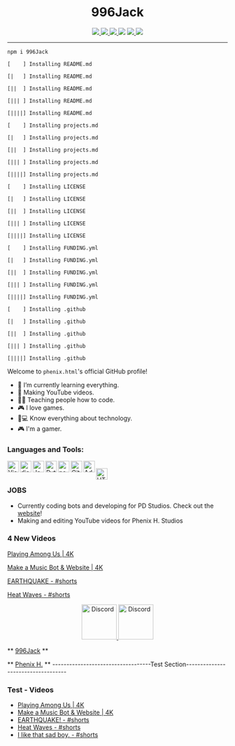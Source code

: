 <h1 align="center">996Jack</h1>
<p align="center">
    <a href="LICENSE">
        <img src="https://img.shields.io/github/license/GHPhenixH/GHPhenixH?label=License">
    </a>
    <a href="https://github.com/GHPhenixH/GHPhenixH/releases/latest">
        <img src="https://img.shields.io/github/v/release/GHPhenixH/GHPhenixH?label=Latest%20Version">
    </a>
    <a href="https://github.com/GHPhenixH/GHPhenixH/commit/main">
        <img src="https://img.shields.io/github/last-commit/GHPhenixH/GHPhenixH?label=Last%20Update">
    </a>
    <img src="https://img.shields.io/github/languages/code-size/GHPhenixH/GHPhenixH?label=Size">
    <a href="https://github.com/GHPhenixH/GHPhenixH/issues">
        <img src="https://img.shields.io/github/issues/GHPhenixH/GHPhenixH?label=Issues">
    </a>
    <a href="https://github.com/996Jack/">
        <img src="https://komarev.com/ghpvc/?username=996Jack&color=red" />
    </a> 
</p>

---

`npm i 996Jack`

`[    ] Installing README.md`

`[|   ] Installing README.md`

`[||  ] Installing README.md`

`[||| ] Installing README.md`

`[||||] Installing README.md`

`[    ] Installing projects.md`

`[|   ] Installing projects.md`

`[||  ] Installing projects.md`

`[||| ] Installing projects.md`

`[||||] Installing projects.md`

`[    ] Installing LICENSE`

`[|   ] Installing LICENSE`

`[||  ] Installing LICENSE`

`[||| ] Installing LICENSE`

`[||||] Installing LICENSE`

`[    ] Installing FUNDING.yml`

`[|   ] Installing FUNDING.yml`

`[||  ] Installing FUNDING.yml`

`[||| ] Installing FUNDING.yml`

`[||||] Installing FUNDING.yml`

`[    ] Installing .github`

`[|   ] Installing .github`

`[||  ] Installing .github`

`[||| ] Installing .github`

`[||||] Installing .github`






Welcome to `phenix.html`'s official GitHub profile!

- 🌱 I’m currently learning everything.
- 💎 Making YouTube videos.
- 👩‍💻 Teaching people how to code.
- 🎮 I love games.
- 📱💻 Know everything about technology.
- 🎮 I'm a gamer.

### Languages and Tools:

<img align="left" alt="Visual Studio Code" width="26px" src="https://i.imgur.com/LwSdAlE.png" />
<img align="left" alt="discord.js" width="26px" src="https://i.imgur.com/SI1DZf3.png" />
<img align="left" alt="JavaScript" width="26px" src="https://i.imgur.com/3u1wzwE.png" />
<img align="left" alt="Python" width="26px" src="https://i.imgur.com/4pIzF9V.png" />
<img align="left" alt="node.js" width="26px" src="https://i.imgur.com/tYLFZBh.png" /> 
<img align="left" alt="GitHub" width="26px" src="https://i.imgur.com/J6LeoUb.png" />
<img align="left" alt="Adobe Photoshop" width="26px" src="https://i.imgur.com/OC1RcS5.jpg" /> <br />
<img align="left" alt="HTML" width="26px" src="https://ih1.redbubble.net/image.542873620.9580/st,small,845x845-pad,1000x1000,f8f8f8.u2.jpg" /> <br />
<!-- img align="left" alt="firebase" width="26px" src="" /> 
<!-- img align="left" alt="photoshop" width="26px" src="" /> <br /> -->

### JOBS
- Currently coding bots and developing for PD Studios. Check out the [website](https://sites.google.com/view/pdwebsite)!
- Making and editing YouTube videos for Phenix H. Studios

### 4 New Videos
[Playing Among Us | 4K](https://youtu.be/1TivLL2Fslw)

[Make a Music Bot & Website | 4K](https://www.youtube.com/watch?v=Di7rX1Zc0eQ&t)

[EARTHQUAKE - #shorts](https://www.youtube.com/watch?v=f6nueRwWXZk)

[Heat Waves - #shorts](https://www.youtube.com/watch?v=DLCxEr60Xl8)

<p align="center">
<a href="https://discord.io/PhenixH">
    <img src="https://user-images.githubusercontent.com/59381835/92191514-d649ad80-ee18-11ea-9bc4-e95c7a122a99.png" alt="Discord" width="80"/>
  </a>
<a href="https://www.youtube.com/channel/UCHVAca-OHLlmf9GqFM3vBwQ">
    <img src="https://user-images.githubusercontent.com/59381835/92191346-676c5480-ee18-11ea-8240-e416eb1a5b5d.png" alt="Discord" width="80"/>
  </a>
</p>


** [996Jack](https://github.com/996Jack) **

** [Phenix H.](https://www.youtube.com/channel/UCHVAca-OHLlmf9GqFM3vBwQ) **
-----------------------------------Test Section-----------------------------------
### Test - Videos

<!-- YOUTUBE:START -->
- [Playing Among Us | 4K](https://www.youtube.com/watch?v=1TivLL2Fslw)
- [Make a Music Bot & Website | 4K](https://www.youtube.com/watch?v=Di7rX1Zc0eQ)
- [EARTHQUAKE! - #shorts](https://www.youtube.com/watch?v=f6nueRwWXZk)
- [Heat Waves - #shorts](https://www.youtube.com/watch?v=DLCxEr60Xl8)
- [I like that sad boy. - #shorts](https://www.youtube.com/watch?v=fei84Z7lB2Y)
<!-- YOUTUBE:END -->
